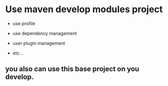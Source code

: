 # Use maven develop modules project

* use profile

* use dependency management

* user plugin management

* etc...

## you also can use this base project on you develop.